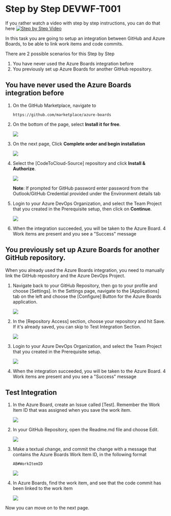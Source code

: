 # Step by Step DEVWF-T001

If you rather watch a video with step by step instructions, you can do that here
   [![Step by Step Video](https://img.youtube.com/vi/mrY42ZK6IoM/0.jpg)](https://www.youtube.com/watch?v=mrY42ZK6IoM)

In this task you are going to setup an integration between GitHub and Azure Boards, to be able to link work items and code commits.

There are 2 possible scenarios for this Step by Step

1. You have never used the Azure Boards integration before
2. You previously set up Azure Boards for another GitHub repository.

## You have never used the Azure Boards integration before

1. On the GitHub Marketplace, navigate to 

    ``` 
    https://github.com/marketplace/azure-boards
    ```

2. On the bottom of the page, select **Install it for free**.

    ![](https://raw.githubusercontent.com/CloudLabsAI-Azure/AIW-DevOps/main/Assets/newABIntegration.png)

3. On the next page, Click **Complete order and begin installation**

    ![](https://raw.githubusercontent.com/CloudLabsAI-Azure/AIW-DevOps/main/Assets/CompleteOrder.png)

4. Select the [CodeToCloud-Source] repository and click **Install & Authorize**.

    ![](https://raw.githubusercontent.com/CloudLabsAI-Azure/AIW-DevOps/main/Assets/ABSelectrepo.png)

    **Note**: If prompted for GitHub password enter password from the Outlook/GitHub Credential provided under the Environment details tab

5. Login to your Azure DevOps Organization, and select the Team Project that you created in the Prerequisite setup, then click on **Continue**.

    ![](https://raw.githubusercontent.com/CloudLabsAI-Azure/AIW-DevOps/main/Assets/2020-10-05-11-24-19.png)

6. When the integration succeeded, you will be taken to the Azure Board. 4 Work items are present and you see a "Success" message

## You previously set up Azure Boards for another GitHub repository.

When you already used the Azure Boards integration, you need to manually link the GitHub repository and the Azure DevOps Project.

1. Navigate back to your GitHub Repository, then go to your profile and choose [Settings]. In the Settings page, navigate to the [Applications] tab on the left and choose the [Configure] Button for the Azure Boards application.

    ![](https://raw.githubusercontent.com/CloudLabsAI-Azure/AIW-DevOps/main/Assets/2020-10-05-11-42-34.png)

2. In the [Repository Access] section, choose your repository and hit Save. If it's already saved, you can skip to Test Integration Section.

    ![](https://raw.githubusercontent.com/CloudLabsAI-Azure/AIW-DevOps/main/Assets/2020-10-05-11-43-21.png)

3. Login to your Azure DevOps Organization, and select the Team Project that you created in the Prerequisite setup.

    ![](https://raw.githubusercontent.com/CloudLabsAI-Azure/AIW-DevOps/main/Assets/2020-10-05-11-24-19.png)

4. When the integration succeeded, you will be taken to the Azure Board. 4 Work items are present and you see a "Success" message

## Test Integration
1. In the Azure Board, create an Issue called [Test]. Remember the Work Item ID that was assigned when you save the work item.

    ![](https://raw.githubusercontent.com/CloudLabsAI-Azure/AIW-DevOps/main/Assets/2020-10-05-11-28-12.png)

2. In your GitHub Repository, open the Readme.md file and choose Edit.

    ![](https://raw.githubusercontent.com/CloudLabsAI-Azure/AIW-DevOps/main/Assets/2020-10-05-11-30-12.png)

3. Make a textual change, and commit the change with a message that contains the Azure Boards Work Item ID, in the following format 

    ```
    AB#WorkItemID
    ```
    
    ![](https://raw.githubusercontent.com/CloudLabsAI-Azure/AIW-DevOps/main/Assets/boards-commit-integration.png)

4. In Azure Boards, find the work item, and see that the code commit has been linked to the work item

    ![](https://raw.githubusercontent.com/CloudLabsAI-Azure/AIW-DevOps/main/Assets/2020-10-05-11-33-26.png)
    
    
Now you can move on to the next page.
